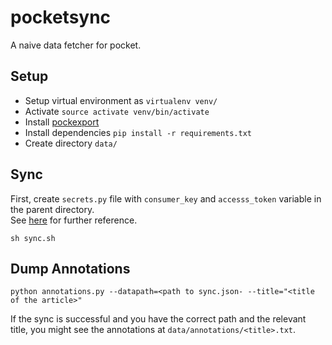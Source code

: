 # pocketsync
A naive data fetcher for pocket.

## Setup

- Setup virtual environment as `virtualenv venv/`
- Activate `source activate venv/bin/activate`
- Install [pockexport](https://github.com/karlicoss/pockexport)
- Install dependencies `pip install -r requirements.txt`
- Create directory `data/`

## Sync

First, create `secrets.py` file with `consumer_key` and `accesss_token` variable in the parent directory.  
See [here](https://github.com/karlicoss/pockexport#exporting) for further reference.


`sh sync.sh`

## Dump Annotations
`python annotations.py --datapath=<path to sync.json- --title="<title of the article>"`

If the sync is successful and you have the correct path and the relevant title, you might see the annotations at `data/annotations/<title>.txt`.
